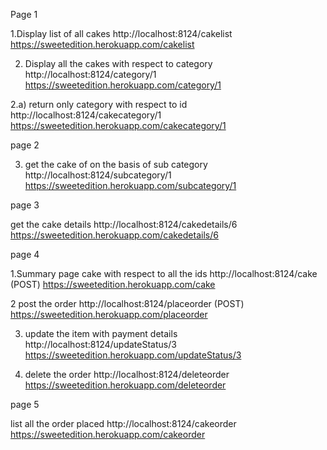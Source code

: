 Page 1

1.Display list of all cakes
http://localhost:8124/cakelist
https://sweetedition.herokuapp.com/cakelist

2. Display all the cakes with respect to category
http://localhost:8124/category/1
https://sweetedition.herokuapp.com/category/1

2.a) return only category with respect to id 
http://localhost:8124/cakecategory/1
https://sweetedition.herokuapp.com/cakecategory/1

page 2

3. get the cake of on the basis of sub category
http://localhost:8124/subcategory/1
https://sweetedition.herokuapp.com/subcategory/1


page 3

get the cake details
http://localhost:8124/cakedetails/6
https://sweetedition.herokuapp.com/cakedetails/6

page 4

1.Summary page 
cake with respect to all the ids
http://localhost:8124/cake (POST)
https://sweetedition.herokuapp.com/cake

2 post the order
http://localhost:8124/placeorder  (POST)
https://sweetedition.herokuapp.com/placeorder

3. update the item with payment details
http://localhost:8124/updateStatus/3
https://sweetedition.herokuapp.com/updateStatus/3


4. delete the order
http://localhost:8124/deleteorder
https://sweetedition.herokuapp.com/deleteorder


page 5

list all the order placed
http://localhost:8124/cakeorder
https://sweetedition.herokuapp.com/cakeorder